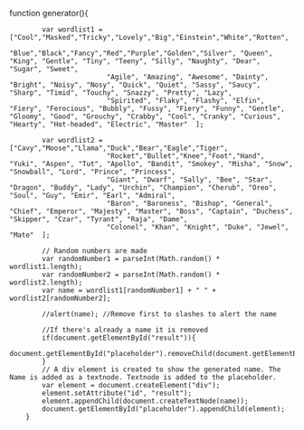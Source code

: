 function generator(){

            var wordlist1 = ["Cool","Masked","Tricky","Lovely","Big","Einstein","White","Rotten",
                            "Blue","Black","Fancy","Red","Purple","Golden","Silver", "Queen", "King", "Gentle", "Tiny", "Teeny", "Silly", "Naughty", "Dear", "Sugar", "Sweet",
                            "Agile", "Amazing", "Awesome", "Dainty", "Bright", "Noisy", "Nosy", "Quick", "Quiet", "Sassy", "Saucy", "Sharp", "Timid", "Touchy", "Snazzy", "Pretty", "Lazy",
                            "Spirited", "Flaky", "Flashy", "Elfin", "Fiery", "Ferocious", "Bubbly", "Fussy", "Fiery", "Funny", "Gentle", "Gloomy", "Good", "Grouchy", "Crabby", "Cool", "Cranky", "Curious", "Hearty", "Hot-headed", "Electric", "Master"  ];

            var wordlist2 = ["Cavy","Moose","Llama","Duck","Bear","Eagle","Tiger",
                            "Rocket","Bullet","Knee","Foot","Hand", "Yuki", "Aspen", "Tut", "Apollo", "Bandit", "Smokey", "Misha", "Snow", "Snowball", "Lord", "Prince", "Princess",
                            "Giant", "Dwarf", "Sally", "Bee", "Star", "Dragon", "Buddy", "Lady", "Urchin", "Champion", "Cherub", "Oreo", "Soul", "Guy", "Emir", "Earl", "Admiral",
                            "Baron", "Baroness", "Bishop", "General", "Chief", "Emperor", "Majesty", "Master", "Boss", "Captain", "Duchess", "Skipper", "Czar", "Tyrant", "Raja", "Dame",
                            "Colonel", "Khan", "Knight", "Duke", "Jewel", "Mate"  ];

            // Random numbers are made 
            var randomNumber1 = parseInt(Math.random() * wordlist1.length);
            var randomNumber2 = parseInt(Math.random() * wordlist2.length);
            var name = wordlist1[randomNumber1] + " " + wordlist2[randomNumber2];           

            //alert(name); //Remove first to slashes to alert the name

            //If there's already a name it is removed  
            if(document.getElementById("result")){
                document.getElementById("placeholder").removeChild(document.getElementById("result"));
            }
            // A div element is created to show the generated name. The Name is added as a textnode. Textnode is added to the placeholder.
            var element = document.createElement("div");
            element.setAttribute("id", "result");
            element.appendChild(document.createTextNode(name));
            document.getElementById("placeholder").appendChild(element);
        }       
